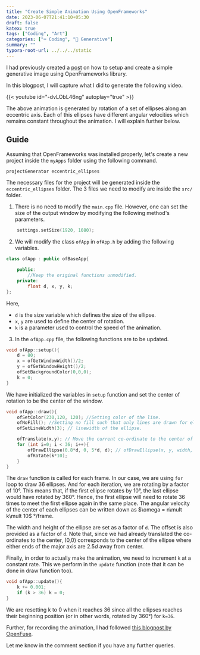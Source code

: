 ```yaml
---
title: "Create Simple Animation Using OpenFrameworks"
date: 2023-06-07T21:41:10+05:30
draft: false
katex: true
tags: ["Coding", "Art"]
categories: ["⌨️ Coding", "🎨 Generative"]
summary: ""
typora-root-url: ../../../static
---
```


I had previously created a [post](https://quasiengineer.dev/coding/generative/openframeworks-setup-first-code/) on how to setup and create a simple generative image using OpenFrameworks library.

In this blogpost, I will capture what I did to generate the following video.

{{< youtube id="-dvLObL46ng" autoplay="true" >}}

The above animation is generated by rotation of a set of ellipses along an eccentric axis. Each of this ellipses have different angular velocities which remains constant throughout the animation. I will explain further below.

## Guide

Assuming that OpenFrameworks was installed properly, let's create a new project inside the `myApps` folder using the following command.

```bash
projectGenerator eccentric_ellipses
```

The necessary files for the project will be generated inside the `eccentric_ellipses` folder. The 3 files we need to modify are inside the `src/` folder.

1. There is no need to modify the `main.cpp` file. However, one can set the size of the output window by modifying the following method's parameters.

```c++
    settings.setSize(1920, 1080);
```

2. We will modify the class `ofApp` in `ofApp.h` by adding the following variables.

```c++
class ofApp : public ofBaseApp{

    public:
        //Keep the original functions unmodified.
    private:
        float d, x, y, k;
};
```

Here,

- `d` is the size variable which defines the size of the ellipse.
- `x`, `y` are used to define the center of rotation.
- `k` is a parameter used to control the speed of the animation.
    


3. In the `ofApp.cpp` file, the following functions are to be updated.

```c++
void ofApp::setup(){
    d = 80;
    x = ofGetWindowWidth()/2;
    y = ofGetWindowHeight()/2;
    ofSetBackgroundColor(0,0,0);
    k = 0;
}
```

We have initialized the variables in `setup` function and set the center of rotation to be the center of the window.

```c++
void ofApp::draw(){
    ofSetColor(230,120, 120); //Setting color of the line.
    ofNoFill(); //Setting no fill such that only lines are drawn for ellipse.
    ofSetLineWidth(3); // linewidth of the ellipse.

    ofTranslate(x,y); // Move the current co-ordinate to the center of the window
    for (int i=0; i < 36; i++){
        ofDrawEllipse(0.8*d, 0, 5*d, d); // ofDrawEllipse(x, y, width, height)
        ofRotate(k*10);
    }
}
```

The `draw` function is called for each frame. In our case, we are using `for` loop to draw 36 ellipses. And for each iteration, we are rotating by a factor of 10°. This means that, if the first ellipse rotates by 10°, the last ellipse would have rotated by 360°. Hence, the first ellipse will need to rotate 36 times to meet the first ellipse again in the same place. The angular velocity of the center of each ellipses can be written down as $\omega = n\mult k\mult 10$ °/frame.

The width and height of the ellipse are set as a factor of `d`. The offset is also provided as a factor of `d`. Note that, since we had already translated the co-ordinates to the center, (0,0) corresponds to the center of the ellipse where either ends of the major axis are $2.5d$ away from center.

Finally, in order to actually make the animation, we need to increment `k` at a constant rate. This we perform in the `update` function (note that it can be done in draw function too).

```c++
void ofApp::update(){
    k += 0.001;
    if (k > 36) k = 0;
}
```

We are resetting k to 0 when it reaches 36 since all the ellipses reaches their beginning position (or in other words, rotated by 360°) for `k=36`.

Further, for recording the animation, I had followed [this blogpost by OpenFuse](https://fusefactory.github.io/openfuse/coding/openFrameworks-Better-Quality-Screen-Recording/). 

Let me know in the comment section if you have any further queries.

